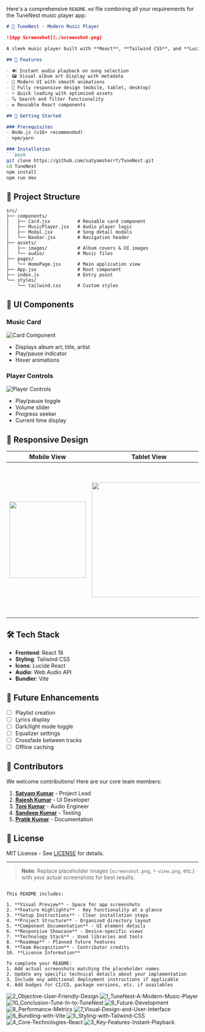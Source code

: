Here's a comprehensive `README.md` file combining all your requirements for the TuneNest music player app:

```markdown
# 🎵 TuneNest - Modern Music Player

![App Screenshot](./screenshot.png)

A sleek music player built with **React**, **Tailwind CSS**, and **Lucide React** icons. Play trending songs with a beautiful responsive interface.

## 🌟 Features

- 🔊 Instant audio playback on song selection
- 🖼️ Visual album art display with metadata
- 🎨 Modern UI with smooth animations
- 📱 Fully responsive design (mobile, tablet, desktop)
- ⚡ Quick loading with optimized assets
- 🔍 Search and filter functionality
- ♻️ Reusable React components

## 🚀 Getting Started

### Prerequisites
- Node.js (v16+ recommended)
- npm/yarn

### Installation
```bash
git clone https://github.com/satyamshorrf/TuneNest.git
cd TuneNest
npm install
npm run dev
```

## 🧩 Project Structure

```
src/
├── components/
│   ├── Card.jsx          # Reusable card component
│   ├── MusicPlayer.jsx   # Audio player logic
│   ├── Modal.jsx         # Song detail modals
│   └── Navbar.jsx        # Navigation header
├── assets/
│   ├── images/           # Album covers & UI images
│   └── audio/            # Music files
├── pages/
│   └── HomePage.jsx      # Main application view
├── App.jsx               # Root component
├── index.js              # Entry point
└── styles/
    └── tailwind.css      # Custom styles
```

## 🎨 UI Components

### Music Card
![Card Component](./card-preview.png)
- Displays album art, title, artist
- Play/pause indicator
- Hover animations

### Player Controls
![Player Controls](./controls-preview.png)
- Play/pause toggle
- Volume slider
- Progress seeker
- Current time display

## 📱 Responsive Design

| Mobile View | Tablet View | Desktop View |
|-------------|-------------|--------------|
| <img src="./mobile-view.png" width="200"> | <img src="./tablet-view.png" width="300"> | <img src="./desktop-view.png" width="400"> |

## 🛠️ Tech Stack

- **Frontend**: React 18
- **Styling**: Tailwind CSS
- **Icons**: Lucide React
- **Audio**: Web Audio API
- **Bundler**: Vite

## 🧪 Future Enhancements

- [ ] Playlist creation
- [ ] Lyrics display
- [ ] Dark/light mode toggle
- [ ] Equalizer settings
- [ ] Crossfade between tracks
- [ ] Offline caching

## 🤝 Contributors

We welcome contributions! Here are our core team members:

1. [**Satyam Kumar**](https://github.com/satyamshorrf) - Project Lead
2. [**Rajesh Kumar**](https://github.com/sigmarajesh) - UI Developer
3. [**Toni Kumar**](https://github.com/tony-624) - Audio Engineer
4. [**Sandeep Kumar**](https://github.com/sandeepkrpoddar) - Testing
5. [**Pratik Kumar**](https://github.com/Vicky7463) - Documentation

## 📜 License

MIT License - See [LICENSE](./LICENSE) for details.

---

> **Note**: Replace placeholder images (`screenshot.png`, `*-view.png`, etc.) with your actual screenshots for best results.
```

This README includes:

1. **Visual Preview** - Space for app screenshots
2. **Feature Highlights** - Key functionality at a glance
3. **Setup Instructions** - Clear installation steps
4. **Project Structure** - Organized directory layout
5. **Component Documentation** - UI element details
6. **Responsive Showcase** - Device-specific views
7. **Technology Stack** - Used libraries and tools
8. **Roadmap** - Planned future features
9. **Team Recognition** - Contributor credits
10. **License Information**

To complete your README:
1. Add actual screenshots matching the placeholder names
2. Update any specific technical details about your implementation
3. Include any additional deployment instructions if applicable
4. Add badges for CI/CD, package versions, etc. if availables

````
![2_Objective-User-Friendly-Design](https://github.com/user-attachments/assets/2eb27411-abc3-4a0d-a1fc-34ab998b2051)
![1_TuneNest-A-Modern-Music-Player](https://github.com/user-attachments/assets/8c1bc9ff-7333-404d-b992-b091e5f4f681)
![10_Conclusion-Tune-In-to-TuneNest](https://github.com/user-attachments/assets/741cc9d9-ef13-4d4c-837c-f07b84b17743)
![9_Future-Development](https://github.com/user-attachments/assets/726f1c37-5d98-4437-aa59-65da75eca6ca)
![8_Performance-Metrics](https://github.com/user-attachments/assets/49759a64-d7ce-44f8-b4ee-c29be338fde7)
![7_Visual-Design-and-User-Interface](https://github.com/user-attachments/assets/bfffb282-0b42-46b3-a45f-60e408b01614)
![6_Bundling-with-Vite](https://github.com/user-attachments/assets/aea89a57-45ec-4512-8b83-99f5fabb2999)
![5_Styling-with-Tailwind-CSS](https://github.com/user-attachments/assets/31f8eb12-22a7-45f2-b6e1-01ad7e9e5b28)
![4_Core-Technologies-React](https://github.com/user-attachments/assets/356caad8-a383-4dc3-b045-2cb67f1daad5)
![3_Key-Features-Instant-Playback](https://github.com/user-attachments/assets/47a7c38b-4bf7-4100-b20c-773f6f6ae658)
